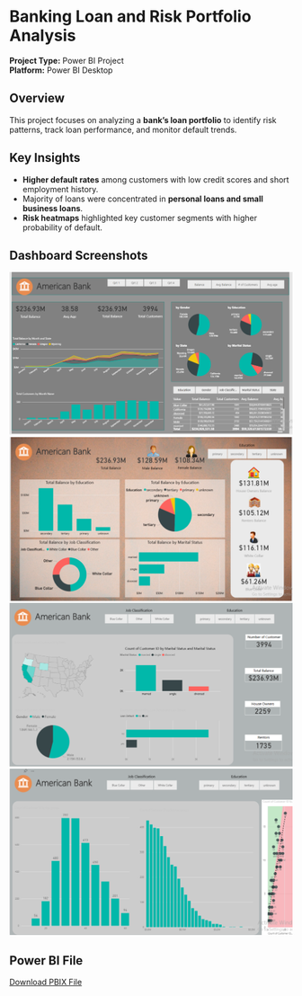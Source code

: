 # Banking Loan and Risk Portfolio Analysis

**Project Type:** Power BI Project  
**Platform:** Power BI Desktop  

## Overview
This project focuses on analyzing a **bank’s loan portfolio** to identify risk patterns, track loan performance, and monitor default trends.

## Key Insights
- **Higher default rates** among customers with low credit scores and short employment history.  
- Majority of loans were concentrated in **personal loans and small business loans**.  
- **Risk heatmaps** highlighted key customer segments with higher probability of default.  

## Dashboard Screenshots
![Loan Overview](images/Bank1.PNG)  
![Risk Analysis](images/Bank2.PNG)  
![Risk Analysis](images/Bank3.PNG)  
![Risk Analysis](images/Bank4.PNG)  

## Power BI File
[Download PBIX File](https://app.powerbi.com/links/r4b9bImEnG?ctid=12802ece-a88b-4f6d-8b24-1d0bb7c8f43e&pbi_source=linkShare)

